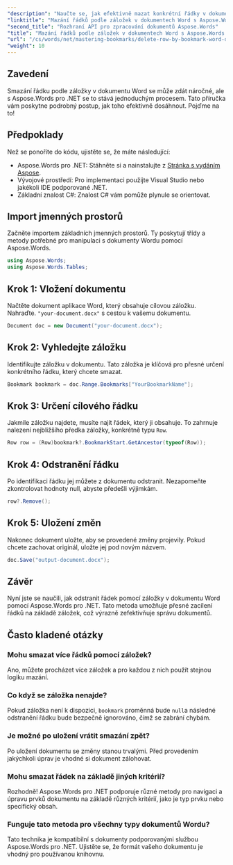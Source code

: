 ```yaml
---
"description": "Naučte se, jak efektivně mazat konkrétní řádky v dokumentech Word pomocí záložek v Aspose.Words pro .NET. Tento podrobný návod popisuje načítání dokumentů."
"linktitle": "Mazání řádků podle záložek v dokumentech Word s Aspose.Words pro .NET"
"second_title": "Rozhraní API pro zpracování dokumentů Aspose.Words"
"title": "Mazání řádků podle záložek v dokumentech Word s Aspose.Words pro .NET"
"url": "/cs/words/net/mastering-bookmarks/delete-row-by-bookmark-word-documents/"
"weight": 10
---
```


## Zavedení

Smazání řádku podle záložky v dokumentu Word se může zdát náročné, ale s Aspose.Words pro .NET se to stává jednoduchým procesem. Tato příručka vám poskytne podrobný postup, jak toho efektivně dosáhnout. Pojďme na to!

## Předpoklady

Než se ponoříte do kódu, ujistěte se, že máte následující:

- Aspose.Words pro .NET: Stáhněte si a nainstalujte z [Stránka s vydáním Aspose](https://releases.aspose.com/words/net/).
- Vývojové prostředí: Pro implementaci použijte Visual Studio nebo jakékoli IDE podporované .NET.
- Základní znalost C#: Znalost C# vám pomůže plynule se orientovat.

## Import jmenných prostorů

Začněte importem základních jmenných prostorů. Ty poskytují třídy a metody potřebné pro manipulaci s dokumenty Wordu pomocí Aspose.Words.

```csharp
using Aspose.Words;
using Aspose.Words.Tables;
```

## Krok 1: Vložení dokumentu

Načtěte dokument aplikace Word, který obsahuje cílovou záložku. Nahraďte. `"your-document.docx"` s cestou k vašemu dokumentu.

```csharp
Document doc = new Document("your-document.docx");
```

## Krok 2: Vyhledejte záložku

Identifikujte záložku v dokumentu. Tato záložka je klíčová pro přesné určení konkrétního řádku, který chcete smazat.

```csharp
Bookmark bookmark = doc.Range.Bookmarks["YourBookmarkName"];
```

## Krok 3: Určení cílového řádku

Jakmile záložku najdete, musíte najít řádek, který ji obsahuje. To zahrnuje nalezení nejbližšího předka záložky, konkrétně typu `Row`.

```csharp
Row row = (Row)bookmark?.BookmarkStart.GetAncestor(typeof(Row));
```

## Krok 4: Odstranění řádku

Po identifikaci řádku jej můžete z dokumentu odstranit. Nezapomeňte zkontrolovat hodnoty null, abyste předešli výjimkám.

```csharp
row?.Remove();
```

## Krok 5: Uložení změn

Nakonec dokument uložte, aby se provedené změny projevily. Pokud chcete zachovat originál, uložte jej pod novým názvem.

```csharp
doc.Save("output-document.docx");
```

## Závěr

Nyní jste se naučili, jak odstranit řádek pomocí záložky v dokumentu Word pomocí Aspose.Words pro .NET. Tato metoda umožňuje přesné zacílení řádků na základě záložek, což výrazně zefektivňuje správu dokumentů.

## Často kladené otázky

### Mohu smazat více řádků pomocí záložek?

Ano, můžete procházet více záložek a pro každou z nich použít stejnou logiku mazání.

### Co když se záložka nenajde?

Pokud záložka není k dispozici, `bookmark` proměnná bude `null`a následné odstranění řádku bude bezpečně ignorováno, čímž se zabrání chybám.

### Je možné po uložení vrátit smazání zpět?

Po uložení dokumentu se změny stanou trvalými. Před provedením jakýchkoli úprav je vhodné si dokument zálohovat.

### Mohu smazat řádek na základě jiných kritérií?

Rozhodně! Aspose.Words pro .NET podporuje různé metody pro navigaci a úpravu prvků dokumentu na základě různých kritérií, jako je typ prvku nebo specifický obsah.

### Funguje tato metoda pro všechny typy dokumentů Wordu?

Tato technika je kompatibilní s dokumenty podporovanými službou Aspose.Words pro .NET. Ujistěte se, že formát vašeho dokumentu je vhodný pro používanou knihovnu.